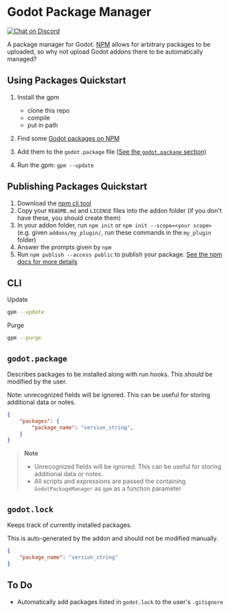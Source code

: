 # Godot Package Manager

[![Chat on Discord](https://img.shields.io/discord/853476898071117865?label=chat&logo=discord)](https://discord.gg/6mcdWWBkrr)

A package manager for Godot. [NPM](https://www.npmjs.com/) allows for arbitrary
packages to be uploaded, so why not upload Godot addons there to be automatically
managed?

## Using Packages Quickstart

1. Install the gpm

   - clone this repo
   - compile
   - put in path
   <!-- (work in progress steps) -->

2. Find some [Godot packages on NPM](https://www.npmjs.com/search?q=keywords:godot-engine)
3. Add them to the `godot.package` file [(See the `godot.package` section)](#godotpackage)
4. Run the gpm: `gpm --update`

## Publishing Packages Quickstart

1. Download the [npm cli tool](https://github.com/npm/cli)
2. Copy your `README.md` and `LICENSE` files into the addon folder (if you don't have these, you should create them)
3. In your addon folder, run `npm init` or `npm init --scope=<your scope>` (e.g. given `addons/my_plugin/`, run these commands in the `my_plugin` folder)
4. Answer the prompts given by `npm`
5. Run `npm publish --access public` to publish your package. [See the npm docs for more details](https://docs.npmjs.com/creating-and-publishing-scoped-public-packages)

## CLI

Update

```bash
gpm --update
```

Purge

```bash
gpm --purge
```

## `godot.package`

Describes packages to be installed along with run hooks. This _should_ be modified
by the user.

Note: unrecognized fields will be ignored. This can be useful for storing additional data or notes.

```JSON
{
    "packages": {
        "package_name": "version_string",
    }
}
```

> **Note**
>
> - Unrecognized fields will be ignored. This can be useful for storing additional data or notes.
> - All scripts and expressions are passed the containing `GodotPackageManager` as `gpm` as a function parameter

## `godot.lock`

Keeps track of currently installed packages.

This is auto-generated by the addon and should not be modified manually.

```JSON
{
    "package_name": "version_string"
}
```

## To Do

- Automatically add packages listed in `godot.lock` to the user's `.gitignore`
